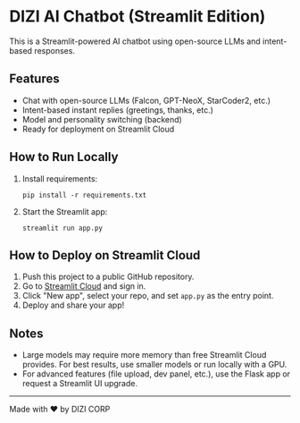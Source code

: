 # DIZI AI Chatbot (Streamlit Edition)

This is a Streamlit-powered AI chatbot using open-source LLMs and intent-based responses.

## Features
- Chat with open-source LLMs (Falcon, GPT-NeoX, StarCoder2, etc.)
- Intent-based instant replies (greetings, thanks, etc.)
- Model and personality switching (backend)
- Ready for deployment on Streamlit Cloud

## How to Run Locally
1. Install requirements:
   ```
   pip install -r requirements.txt
   ```
2. Start the Streamlit app:
   ```
   streamlit run app.py
   ```

## How to Deploy on Streamlit Cloud
1. Push this project to a public GitHub repository.
2. Go to [Streamlit Cloud](https://streamlit.io/cloud) and sign in.
3. Click "New app", select your repo, and set `app.py` as the entry point.
4. Deploy and share your app!

## Notes
- Large models may require more memory than free Streamlit Cloud provides. For best results, use smaller models or run locally with a GPU.
- For advanced features (file upload, dev panel, etc.), use the Flask app or request a Streamlit UI upgrade.

---
Made with ❤️ by DIZI CORP
